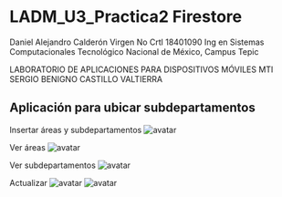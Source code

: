 # LADM_U3_Practica2 Firestore

Daniel Alejandro Calderón Virgen
No Crtl 18401090
Ing en Sistemas Computacionales
Tecnológico Nacional de México, Campus Tepic

LABORATORIO DE APLICACIONES PARA DISPOSITIVOS MÓVILES
MTI SERGIO BENIGNO CASTILLO VALTIERRA

## Aplicación para ubicar subdepartamentos

Insertar áreas y subdepartamentos
![avatar](img1.jpeg)

Ver áreas
![avatar](img2.jpeg)

Ver subdepartamentos
![avatar](img3.jpeg)

Actualizar
![avatar](img4.jpeg)
![avatar](img5.jpeg)